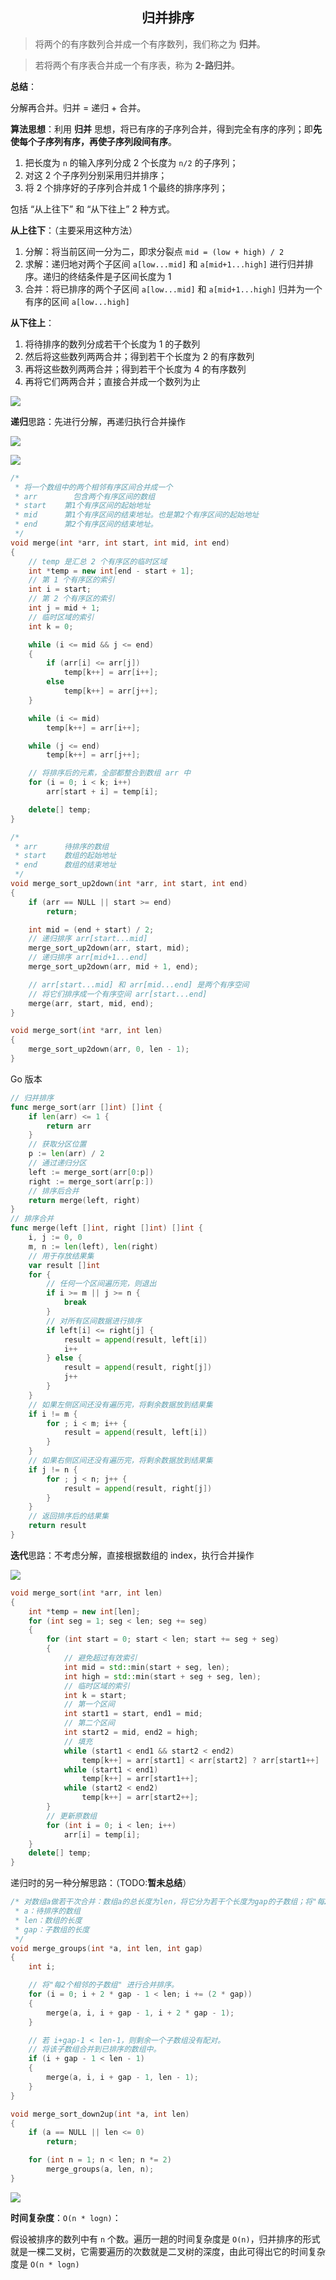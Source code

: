<h2 align="center">归并排序</h2>

> 将两个的有序数列合并成一个有序数列，我们称之为 **归并**。

> 若将两个有序表合并成一个有序表，称为 **2-路归并**。

**总结**：

分解再合并。归并 = 递归 + 合并。

**算法思想**：利用 **归并** 思想，将已有序的子序列合并，得到完全有序的序列；即**先使每个子序列有序，再使子序列段间有序**。

1. 把长度为 `n` 的输入序列分成 2 个长度为 `n/2` 的子序列；
2. 对这 2 个子序列分别采用归并排序；
3. 将 2 个排序好的子序列合并成 1 个最终的排序序列；

包括 “从上往下” 和 “从下往上” 2 种方式。

**从上往下**：（主要采用这种方法）

1. 分解：将当前区间一分为二，即求分裂点 `mid = (low + high) / 2`
2. 求解：递归地对两个子区间 `a[low...mid]` 和 `a[mid+1...high]` 进行归并排序。递归的终结条件是子区间长度为 1
3. 合并：将已排序的两个子区间 `a[low...mid]` 和 `a[mid+1...high]` 归并为一个有序的区间 `a[low...high]`

**从下往上**：

1. 将待排序的数列分成若干个长度为 1 的子数列
2. 然后将这些数列两两合并；得到若干个长度为 2 的有序数列
3. 再将这些数列两两合并；得到若干个长度为 4 的有序数列
4. 再将它们两两合并；直接合并成一个数列为止

![](images/merge_01.jpg)


**递归**思路：先进行分解，再递归执行合并操作

![](images/merge_02.jpg)

![](images/merge_03.jpg)


```cpp
/*
 * 将一个数组中的两个相邻有序区间合并成一个
 * arr        包含两个有序区间的数组
 * start    第1个有序区间的起始地址
 * mid      第1个有序区间的结束地址。也是第2个有序区间的起始地址
 * end      第2个有序区间的结束地址。
 */
void merge(int *arr, int start, int mid, int end)
{
	// temp 是汇总 2 个有序区的临时区域
	int *temp = new int[end - start + 1];
	// 第 1 个有序区的索引
	int i = start;
	// 第 2 个有序区的索引
	int j = mid + 1;
	// 临时区域的索引
	int k = 0;

	while (i <= mid && j <= end)
	{
		if (arr[i] <= arr[j])
			temp[k++] = arr[i++];
		else
			temp[k++] = arr[j++];
	}

	while (i <= mid)
		temp[k++] = arr[i++];

	while (j <= end)
		temp[k++] = arr[j++];

	// 将排序后的元素，全部都整合到数组 arr 中
	for (i = 0; i < k; i++)
		arr[start + i] = temp[i];

	delete[] temp;
}

/*
 * arr		待排序的数组
 * start	数组的起始地址
 * end		数组的结束地址
 */
void merge_sort_up2down(int *arr, int start, int end)
{
	if (arr == NULL || start >= end)
		return;

	int mid = (end + start) / 2;
	// 递归排序 arr[start...mid]
	merge_sort_up2down(arr, start, mid);
	// 递归排序 arr[mid+1...end]
	merge_sort_up2down(arr, mid + 1, end);

	// arr[start...mid] 和 arr[mid...end] 是两个有序空间
	// 将它们排序成一个有序空间 arr[start...end]
	merge(arr, start, mid, end);
}

void merge_sort(int *arr, int len)
{
	merge_sort_up2down(arr, 0, len - 1);
}
```


Go 版本

```go
// 归并排序
func merge_sort(arr []int) []int {
    if len(arr) <= 1 {
        return arr
    }
    // 获取分区位置
    p := len(arr) / 2
    // 通过递归分区
    left := merge_sort(arr[0:p])
    right := merge_sort(arr[p:])
    // 排序后合并
    return merge(left, right)
}
// 排序合并
func merge(left []int, right []int) []int {
    i, j := 0, 0
    m, n := len(left), len(right)
    // 用于存放结果集
    var result []int
    for {
        // 任何一个区间遍历完，则退出
        if i >= m || j >= n {
            break
        }
        // 对所有区间数据进行排序
        if left[i] <= right[j] {
            result = append(result, left[i])
            i++
        } else {
            result = append(result, right[j])
            j++
        }
    }
    // 如果左侧区间还没有遍历完，将剩余数据放到结果集
    if i != m {
        for ; i < m; i++ {
            result = append(result, left[i])
        }
    }
    // 如果右侧区间还没有遍历完，将剩余数据放到结果集
    if j != n {
        for ; j < n; j++ {
            result = append(result, right[j])
        }
    }
    // 返回排序后的结果集
    return result
}
```

**迭代**思路：不考虑分解，直接根据数组的 index，执行合并操作

![](images/merge_03.jpg)

```cpp
void merge_sort(int *arr, int len)
{
    int *temp = new int[len];
    for (int seg = 1; seg < len; seg += seg)
    {
        for (int start = 0; start < len; start += seg + seg)
        {
            // 避免超过有效索引
            int mid = std::min(start + seg, len);
            int high = std::min(start + seg + seg, len);
            // 临时区域的索引
            int k = start;
            // 第一个区间
            int start1 = start, end1 = mid;
            // 第二个区间
            int start2 = mid, end2 = high;
            // 填充
            while (start1 < end1 && start2 < end2)
                temp[k++] = arr[start1] < arr[start2] ? arr[start1++] : arr[start2++];
            while (start1 < end1)
                temp[k++] = arr[start1++];
            while (start2 < end2)
                temp[k++] = arr[start2++];
        }
        // 更新原数组
        for (int i = 0; i < len; i++)
            arr[i] = temp[i];
    }
    delete[] temp;
}
```

递归时的另一种分解思路：（TODO:**暂未总结**）

```cpp
/* 对数组a做若干次合并：数组a的总长度为len，将它分为若干个长度为gap的子数组；将"每2个相邻的子数组" 进行合并排序
 * a：待排序的数组
 * len：数组的长度
 * gap：子数组的长度
 */
void merge_groups(int *a, int len, int gap)
{
	int i;

	// 将"每2个相邻的子数组" 进行合并排序。
	for (i = 0; i + 2 * gap - 1 < len; i += (2 * gap))
	{
		merge(a, i, i + gap - 1, i + 2 * gap - 1);
	}

	// 若 i+gap-1 < len-1，则剩余一个子数组没有配对。
	// 将该子数组合并到已排序的数组中。
	if (i + gap - 1 < len - 1)
	{
		merge(a, i, i + gap - 1, len - 1);
	}
}

void merge_sort_down2up(int *a, int len)
{
	if (a == NULL || len <= 0)
		return;

	for (int n = 1; n < len; n *= 2)
		merge_groups(a, len, n);
}
```

![](images/归并排序.gif)

**时间复杂度**：`O(n * logn)`：

假设被排序的数列中有 `n` 个数。遍历一趟的时间复杂度是 `O(n)`，归并排序的形式就是一棵二叉树，它需要遍历的次数就是二叉树的深度，由此可得出它的时间复杂度是 `O(n * logn)`
